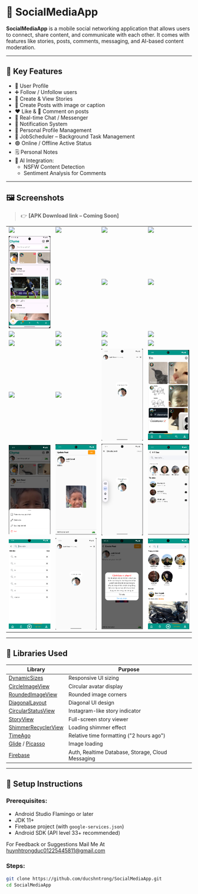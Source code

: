 # 📱 SocialMediaApp

**SocialMediaApp** is a mobile social networking application that allows users to connect, share content, and communicate with each other. It comes with features like stories, posts, comments, messaging, and AI-based content moderation.

---

## 🚀 Key Features

- 👤 User Profile
- ➕ Follow / Unfollow users
- 📸 Create & View Stories
- 📝 Create Posts with image or caption
- ❤️ Like & 💬 Comment on posts
- 💬 Real-time Chat / Messenger
- 🔔 Notification System
- 🧑 Personal Profile Management
- 📅 JobScheduler – Background Task Management
- 🟢 Online / Offline Active Status
- 🗒️ Personal Notes
- 🤖 AI Integration:
  - NSFW Content Detection
  - Sentiment Analysis for Comments

---

## 🖼️ Screenshots

> 👉 **[APK Download link – Coming Soon]**

<table style="width:100%">
  <tr>
    <td><img src="screenshots/img14.jpg"/></td>
    <td><img src="screenshots/img1.jpg"/></td>
    <td><img src="screenshots/img2.jpg"/></td>
    <td><img src="screenshots/img3.jpg"/></td>
  </tr>
  <tr>
    <td><img src="screenshots/img4.png"/></td>
    <td><img src="screenshots/img5.jpg"/></td>
    <td><img src="screenshots/img6.jpg"/></td>
    <td><img src="screenshots/img7.jpg"/></td>
  </tr>
  <tr>
    <td><img src="screenshots/img8.jpg"/></td>
    <td><img src="screenshots/img9.jpg"/></td>
    <td><img src="screenshots/img10.jpg"/></td>
    <td><img src="screenshots/img11.jpg"/></td>
  </tr>
  <tr>
    <td><img src="screenshots/img12.jpg"/></td>
    <td><img src="screenshots/img13.jpg"/></td>
    <td><img src="screenshots/img14.jpg"/></td>
    <td><img src="screenshots/img16.jpg"/></td>
  </tr>
  <tr>
    <td><img src="screenshots/img17.jpg"/></td>
    <td><img src="screenshots/img18.jpg"/></td>
    <td><img src="screenshots/img25.png"/></td>
    <td><img src="screenshots/img20.png"/></td>
  </tr>
  <tr>
    <td><img src="screenshots/img21.png"/></td>
    <td><img src="screenshots/img22.png"/></td>
    <td><img src="screenshots/img23.png"/></td>
    <td><img src="screenshots/img24.png"/></td>
  </tr>
  <tr>
    <td><img src="screenshots/img28.png"/></td>
    <td><img src="screenshots/img25.png"/></td>
    <td><img src="screenshots/img26.png"/></td>
    <td><img src="screenshots/img27.png"/></td>
  </tr>
</table>

---

## 🧩 Libraries Used

| Library | Purpose |
|--------|---------|
| [DynamicSizes](https://github.com/MrNouri/DynamicSizes) | Responsive UI sizing |
| [CircleImageView](https://github.com/hdodenhof/CircleImageView) | Circular avatar display |
| [RoundedImageView](https://github.com/vinc3m1/RoundedImageView) | Rounded image corners |
| [DiagonalLayout](https://github.com/florent37/DiagonalLayout) | Diagonal UI design |
| [CircularStatusView](https://github.com/3llomi/CircularStatusView) | Instagram-like story indicator |
| [StoryView](https://github.com/OMARIHAMZA/StoryView) | Full-screen story viewer |
| [ShimmerRecyclerView](https://github.com/sharish/ShimmerRecyclerView) | Loading shimmer effect |
| [TimeAgo](https://github.com/marlonlom/timeago) | Relative time formatting ("2 hours ago") |
| [Glide](https://github.com/bumptech/glide) / [Picasso](https://github.com/square/picasso) | Image loading |
| [Firebase](https://firebase.google.com/) | Auth, Realtime Database, Storage, Cloud Messaging |

---

## 🔧 Setup Instructions

### Prerequisites:
- Android Studio Flamingo or later
- JDK 11+
- Firebase project (with `google-services.json`)
- Android SDK (API level 33+ recommended)

For Feedback or Suggestions Mail Me At huynhtrongduc01225445811@gmail.com 

### Steps:
```bash
git clone https://github.com/ducshntrong/SocialMediaApp.git
cd SocialMediaApp

